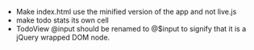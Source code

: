- Make index.html use the minified version of the app and not live.js
- make todo stats its own cell
- TodoView @input should be renamed to @$input to signify that it is a jQuery wrapped DOM node.